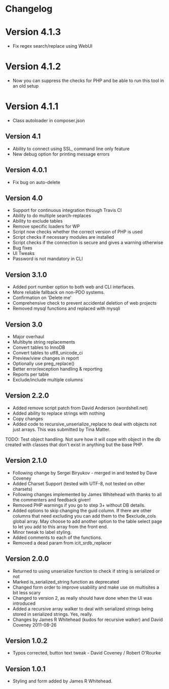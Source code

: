 # Changelog

# Version 4.1.3
 * Fix regex search/replace using WebUI

# Version 4.1.2
 * Now you can suppress the checks for PHP and be able to run this tool in an old setup

# Version 4.1.1
 * Class autoloader in composer.json

## Version 4.1
 * Ability to connect using SSL, command line only feature
 * New debug option for printing message errors

## Version 4.0.1
 * Fix bug on auto-delete

## Version 4.0
 * Support for continuous integration through Travis CI
 * Ability to do multiple search-replaces
 * Ability to exclude tables
 * Remove specific loaders for WP
 * Script now checks whether the correct version of PHP is used
 * Script checks if necessary modules are installed
 * Script checks if the connection is secure and gives a warning otherwise
 * Bug fixes
 * UI Tweaks
 * Password is not mandatory in CLI

## Version 3.1.0
 * Added port number option to both web and CLI interfaces.
 * More reliable fallback on non-PDO systems.
 * Confirmation on 'Delete me'
 * Comprehensive check to prevent accidental deletion of web projects
 * Removed mysql functions and replaced with mysqli

## Version 3.0
 * Major overhaul
 * Multibyte string replacements
 * Convert tables to InnoDB
 * Convert tables to utf8_unicode_ci
 * Preview/view changes in report
 * Optionally use preg_replace()
 * Better error/exception handling & reporting
 * Reports per table
 * Exclude/include multiple columns

## Version 2.2.0
 * Added remove script patch from David Anderson (wordshell.net)
 * Added ability to replace strings with nothing
 * Copy changes
 * Added code to recursive_unserialize_replace to deal with objects not just arrays. This was submitted by Tina Matter.

 TODO: Test object handling. Not sure how it will cope with object in the
 db created with classes that don't exist in anything but the base PHP.

## Version 2.1.0
 * Following change by Sergei Biryukov - merged in and tested by Dave Coveney
 * Added Charset Support (tested with UTF-8, not tested on other charsets)
 * Following changes implemented by James Whitehead with thanks to all the commenters and feedback given!
 * Removed PHP warnings if you go to step 3+ without DB details.
 * Added options to skip changing the guid column. If there are other columns that need excluding you can add them to the $exclude_cols global array. May choose to add another option to the table select page to let you add to this array from the front end.
 * Minor tweak to label styling.
 * Added comments to each of the functions.
 * Removed a dead param from icit_srdb_replacer

## Version 2.0.0
 * Returned to using unserialize function to check if string is serialized or not
 * Marked is_serialized_string function as deprecated
 * Changed form order to improve usability and make use on multisites a bit less scary
 * Changed to version 2, as really should have done when the UI was introduced
 * Added a recursive array walker to deal with serialized strings being stored in serialized strings. Yes, really.
 * Changes by James R Whitehead (kudos for recursive walker) and David Coveney 2011-08-26

## Version 1.0.2
 * Typos corrected, button text tweak - David Coveney / Robert O'Rourke

## Version 1.0.1
 * Styling and form added by James R Whitehead.
